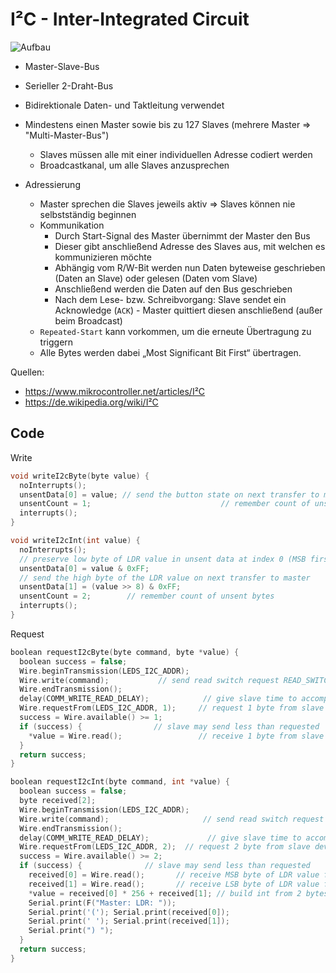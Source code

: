 # I²C - Inter-Integrated Circuit

![Aufbau](https://upload.wikimedia.org/wikipedia/commons/thumb/3/3e/I2C.svg/1920px-I2C.svg.png)

- Master-Slave-Bus
- Serieller 2-Draht-Bus
- Bidirektionale Daten- und Taktleitung verwendet
- Mindestens einen Master sowie bis zu 127 Slaves (mehrere Master => "Multi-Master-Bus")
	- Slaves müssen alle mit einer individuellen Adresse codiert werden
	- Broadcastkanal, um alle Slaves anzusprechen

- Adressierung
	- Master sprechen die Slaves jeweils aktiv => Slaves können nie selbstständig beginnen
	- Kommunikation
		- Durch Start-Signal des Master übernimmt der Master den Bus
		- Dieser gibt anschließend Adresse des Slaves aus, mit welchen es kommunizieren möchte
		-  Abhängig vom R/W-Bit werden nun Daten byteweise geschrieben (Daten an Slave) oder gelesen (Daten vom Slave)
		- Anschließend werden die Daten auf den Bus geschrieben
		- Nach dem Lese- bzw. Schreibvorgang: Slave sendet ein Acknowledge (`ACK`) - Master quittiert diesen anschließend (außer beim Broadcast)
	- `Repeated-Start` kann vorkommen, um die erneute Übertragung zu triggern
	- Alle Bytes werden dabei „Most Significant Bit First“ übertragen.

Quellen:
- https://www.mikrocontroller.net/articles/I²C
- https://de.wikipedia.org/wiki/I²C

## Code

Write

```c
void writeI2cByte(byte value) {
  noInterrupts();
  unsentData[0] = value; // send the button state on next transfer to master
  unsentCount = 1;                             // remember count of unsent bytes
  interrupts();
}

void writeI2cInt(int value) {
  noInterrupts();
  // preserve low byte of LDR value in unsent data at index 0 (MSB first!)
  unsentData[0] = value & 0xFF;
  // send the high byte of the LDR value on next transfer to master       
  unsentData[1] = (value >> 8) & 0xFF;
  unsentCount = 2;        // remember count of unsent bytes
  interrupts();
}
```

Request

```c
boolean requestI2cByte(byte command, byte *value) {
  boolean success = false;
  Wire.beginTransmission(LEDS_I2C_ADDR);
  Wire.write(command);           // send read switch request READ_SWITCH to slave
  Wire.endTransmission();
  delay(COMM_WRITE_READ_DELAY);            // give slave time to accomplish work
  Wire.requestFrom(LEDS_I2C_ADDR, 1);     // request 1 byte from slave device (tactile switch state LED_ON or LED_OFF)
  success = Wire.available() >= 1;
  if (success) {                // slave may send less than requested
    *value = Wire.read();                 // receive 1 byte from slave
  }
  return success;
}

boolean requestI2cInt(byte command, int *value) {
  boolean success = false;
  byte received[2];
  Wire.beginTransmission(LEDS_I2C_ADDR);
  Wire.write(command);                     // send read switch request READ_LDR to slave
  Wire.endTransmission();
  delay(COMM_WRITE_READ_DELAY);             // give slave time to accomplish work
  Wire.requestFrom(LEDS_I2C_ADDR, 2);  // request 2 byte from slave device (10 bit LDR)
  success = Wire.available() >= 2;
  if (success) {              // slave may send less than requested
    received[0] = Wire.read();       // receive MSB byte of LDR value from slave
    received[1] = Wire.read();       // receive LSB byte of LDR value from slave
    *value = received[0] * 256 + received[1]; // build int from 2 bytes
    Serial.print(F("Master: LDR: "));
    Serial.print('('); Serial.print(received[0]);
    Serial.print(' '); Serial.print(received[1]);
    Serial.print(") ");
  }
  return success;
}
```
